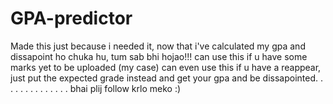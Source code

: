 # GPA-predictor
Made this just because i needed it, now that i've calculated my gpa and dissapoint ho chuka hu, tum sab bhi hojao!!!
can use this if u have some marks yet to be uploaded (my case)
can even use this if u have a reappear, just put the expected grade instead and get your gpa and be dissapointed.
.
.
.
.
.
.
.
.
.
.
.
.
.
bhai plij follow krlo meko :)
